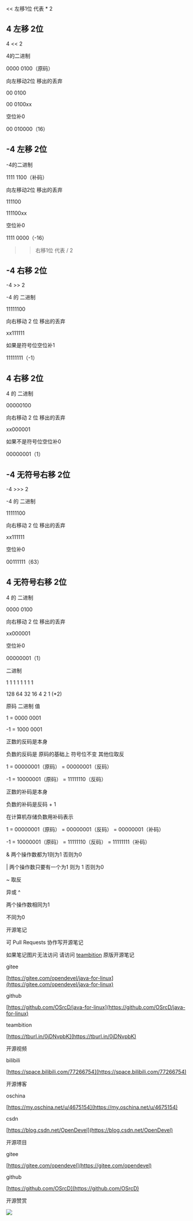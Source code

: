 << 左移1位 代表 * 2



## 4 左移 2位

4 << 2 

4的二进制

0000 0100（原码）

向左移动2位 移出的丢弃

00 0100

00 0100xx

空位补0

00 010000（16）



## -4 左移 2位

-4的二进制

1111 1100（补码）

向左移动2位 移出的丢弃

111100

111100xx

空位补0

1111 0000（-16）



>> 右移1位 代表 / 2



## -4 右移 2位

-4 >> 2 



-4 的 二进制

11111100

向右移动 2 位 移出的丢弃

xx111111

如果是符号位空位补1

11111111（-1）



## 4 右移 2位

4 的 二进制

00000100

向右移动 2 位 移出的丢弃

xx000001

如果不是符号位空位补0

00000001（1）



## -4 无符号右移 2位

-4 >>> 2

-4 的 二进制

11111100

向右移动 2 位 移出的丢弃

xx111111

空位补0

00111111（63）



## 4 无符号右移 2位

4 的 二进制

0000 0100

向右移动 2 位 移出的丢弃

xx000001

空位补0

00000001（1）



二进制

1  1  1  1  1  1            1            1

128   64  32    16   4    2   1  (*2)



原码 二进制 值

1 = 0000 0001

-1 = 1000 0001



正数的反码是本身

负数的反码是 原码的基础上 符号位不变 其他位取反

 1 = 00000001（原码） = 00000001（反码）

-1 = 10000001（原码） = 11111110（反码）



正数的补码是本身

负数的补码是反码 + 1

在计算机存储负数用补码表示

1 = 00000001（原码） = 00000001（反码） = 00000001（补码）

-1 = 10000001（原码） = 11111110（反码） = 11111111（补码）



& 两个操作数都为1则为1 否则为0

| 两个操作数只要有一个为1 则为 1 否则为0



~ 取反



异或 ^

两个操作数相同为1

不同为0





开源笔记

可 Pull Requests 协作写开源笔记

如果笔记图片无法访问 请访问 [teambition](https://tburl.in/0jDNvpbK) 原版开源笔记

gitee

[https://gitee.com/opendevel/java-for-linux](https://gitee.com/opendevel/java-for-linux)

github

[https://github.com/OSrcD/java-for-linux](https://github.com/OSrcD/java-for-linux)

teambition

[https://tburl.in/0jDNvpbK](https://tburl.in/0jDNvpbK)

开源视频

bilibili

[https://space.bilibili.com/77266754](https://space.bilibili.com/77266754)

开源博客

oschina

[https://my.oschina.net/u/4675154](https://my.oschina.net/u/4675154)

csdn

[https://blog.csdn.net/OpenDevel](https://blog.csdn.net/OpenDevel)

开源项目

gitee

[https://gitee.com/opendevel](https://gitee.com/opendevel)

github

[https://github.com/OSrcD](https://github.com/OSrcD)

开源赞赏

![](https://tcs.teambition.net/storage/3121aed56e96d914e1046f3b498b493ce232?Signature=eyJhbGciOiJIUzI1NiIsInR5cCI6IkpXVCJ9.eyJBcHBJRCI6IjU5Mzc3MGZmODM5NjMyMDAyZTAzNThmMSIsIl9hcHBJZCI6IjU5Mzc3MGZmODM5NjMyMDAyZTAzNThmMSIsIl9vcmdhbml6YXRpb25JZCI6IiIsImV4cCI6MTYxNjE1MTg4NCwiaWF0IjoxNjE1NTQ3MDg0LCJyZXNvdXJjZSI6Ii9zdG9yYWdlLzMxMjFhZWQ1NmU5NmQ5MTRlMTA0NmYzYjQ5OGI0OTNjZTIzMiJ9.-VUwKg-1roBQho5IilNQhM5g4O_h8Ph-NiC9qF0r8GQ&download=image.png "")

